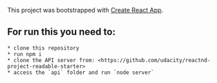 This project was bootstrapped with [Create React App](https://github.com/facebook/create-react-app).

## For run this you need to:
    * clone this repository
    * run npm i
    * clone the API server from: <https://github.com/udacity/reactnd-project-readable-starter>
    * access the `api` folder and run `node server` 